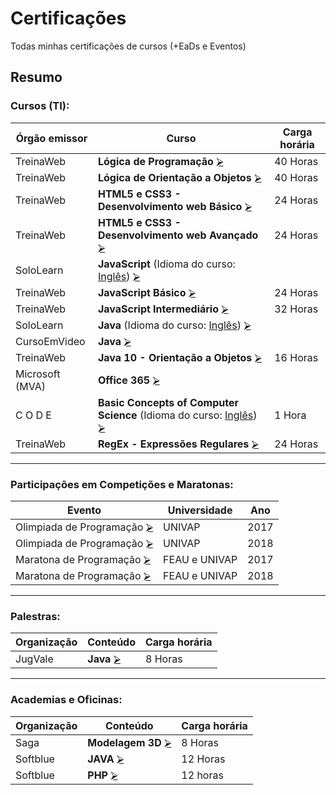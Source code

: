# Certificações
Todas minhas certificações de cursos (+EaDs e Eventos)

## Resumo
### Cursos (TI):

   | Órgão emissor   | Curso                                                                                | Carga horária |
   | --------------- | ------------------------------------------------------------------------------------ | ------------- |
   | TreinaWeb       | **Lógica de Programação**                                                   [⮚][6]  | 40 Horas      |
   | TreinaWeb       | **Lógica de Orientação a Objetos**                                          [⮚][7]  | 40 Horas      |
   | TreinaWeb       | **HTML5 e CSS3 - Desenvolvimento web Básico**                               [⮚][8]  | 24 Horas      |
   | TreinaWeb       | **HTML5 e CSS3 - Desenvolvimento web Avançado**                             [⮚][9]  | 24 Horas      |
   | SoloLearn       | **JavaScript** (Idioma do curso: <ins>Inglês</ins>)                         [⮚][10] |               |
   | TreinaWeb       | **JavaScript Básico**                                                       [⮚][11] | 24 Horas      |
   | TreinaWeb       | **JavaScript Intermediário**                                                [⮚][12] | 32 Horas      |
   | SoloLearn       | **Java** (Idioma do curso: <ins>Inglês</ins>)                               [⮚][13] |               |
   | CursoEmVideo    | **Java**                                                                    [⮚][14] |               |
   | TreinaWeb       | **Java 10 - Orientação a Objetos**                                          [⮚][15] | 16 Horas      |
   | Microsoft (MVA) | **Office 365**                                                              [⮚][16] |               |
   | C O D E         | **Basic Concepts of Computer Science** (Idioma do curso: <ins>Inglês</ins>) [⮚][17] | 1 Hora        |
   | TreinaWeb       | **RegEx - Expressões Regulares**                                            [⮚][18] | 24 Horas      |
---
### Participações em Competições e Maratonas:

   | Evento                           | Universidade  | Ano  |
   | -------------------------------- | ------------- | ---- |
   | Olimpiada de Programação [⮚][1] | UNIVAP        | 2017 |
   | Olimpiada de Programação [⮚][1] | UNIVAP        | 2018 |
   | Maratona de Programação  [⮚][1] | FEAU e UNIVAP | 2017 |
   | Maratona de Programação  [⮚][1] | FEAU e UNIVAP | 2018 |
---
### Palestras:
   | Organização | Conteúdo         | Carga horária |
   | ----------- | ---------------- | ------------- |
   | JugVale     | **Java** [⮚][2] | 8 Horas       |
---
### Academias e Oficinas:
   | Organização | Conteúdo                 | Carga horária |
   | ----------- | ------------------------ | ------------- |
   | Saga        | **Modelagem 3D** [⮚][3] | 8 Horas       |
   | Softblue    | **JAVA**         [⮚][4] | 12 Horas      |
   | Softblue    | **PHP**          [⮚][5] | 12 horas      |

[1]: !%20Maratonas%20e%20Competições/
[2]: !%20Palestras/JugVale%20-%20Java.pdf
[3]: !%20Academias%20e%20Oficinas/Saga%20-%20Modelagem%203D.pdf
[4]: !%20Academias%20e%20Oficinas/Softblue%20-%20Java.pdf
[5]: !%20Academias%20e%20Oficinas/Softblue%20-%20PHP.pdf
[6]: Ciência%20da%20Computação/Geral/TreinaWeb%20-%20Lógica%20Programação.pdf
[7]: Ciência%20da%20Computação/Geral/TreinaWeb%20-%20Lógica%20POO.pdf
[8]: Ciência%20da%20Computação/HTML5%20e%20CSS3/TreinaWeb%20-%20Web%20(basico).pdf
[9]: Ciência%20da%20Computação/HTML5%20e%20CSS3/TreinaWeb%20-%20Web%20(avançado).pdf
[10]: Ciência%20da%20Computação/JavaScript/SoloLearn%20-%20JavaScript.pdf
[11]: Ciência%20da%20Computação/JavaScript/TreinaWeb%20-%20JavaScript%20(básico).pdf
[12]: Ciência%20da%20Computação/JavaScript/TreinaWeb%20-%20JavaScript%20(intermediário).pdf
[13]: Ciência%20da%20Computação/Java/SoloLearn%20-%20Java.pdf
[14]: Ciência%20da%20Computação/Java/Curso%20em%20Vídeo%20-%20Curso%20de%20Java.pdf
[15]: Ciência%20da%20Computação/Java/TreinaWeb%20-%20Java%2010%20POO.pdf
[16]: Ciência%20da%20Computação/Office/MVA%20-%20Office%20365.pdf
[17]: Ciência%20da%20Computação/Geral/C%20O%20D%20E%20-%20Hour%20of%20code.pdf
[18]: Ciência%20da%20Computação/Regex/TreinaWeb%20-%20Regex.pdf
